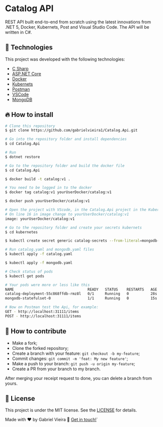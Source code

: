 # Catalog API
REST API built end-to-end from scratch using the latest innovations from .NET 5, Docker, Kubernets, Post and Visual Studio Code. The API will be written in C#.

## 🚀 Technologies

This project was developed with the following technologies:

- [C Sharp](https://docs.microsoft.com/pt-br/dotnet/csharp/tour-of-csharp/)
- [ASP.NET Core](https://dotnet.microsoft.com/download/dotnet/5.0)
- [Docker](https://docs.docker.com/docker-for-windows/install/)
- [Kubernets](https://docs.docker.com/desktop/kubernetes/)
- [Postman](https://www.postman.com/downloads/)
- [VSCode](https://code.visualstudio.com/)
- [MongoDB](https://www.mongodb.com/pt-br)

## 🔥 How to install

```bash
# Clone this repository
$ git clone https://github.com/gabrielvieira1/Catalog.Api.git

# Go into the repository folder and install dependencies
$ cd Catalog.Api

# Run
$ dotnet restore

# Go to the repository folder and build the docker file
$ cd Catalog.Api

$ docker build -t catalog:v1 .

# You need to be logged in to the docker
$ docker tag catalog:v1 yourUserDocker/catalog:v1

$ docker push yourUserDocker/catalog:v1

# Open the project with VScode, in the Catalog.Api project in the Kubernets folder edit the catalog.yaml file
# On line 16 in image change to yourUserDocker/catalog:v1
image: yourUserDocker/catalog:v1

# Go to the repository folder and create your secrets kubernets
$ cd kubernetes

$ kubectl create secret generic catalog-secrets --from-literal=mongodb-password='YourPassword'

# Run catalog.yaml and mongodb.yaml files
$ kubectl apply -f catalog.yaml

$ kubectl apply -f mongodb.yaml

# Check status of pods
$ kubectl get pods

# Your pods were more or less like this
NAME                                  READY   STATUS    RESTARTS   AGE
catalog-deployment-55c868ffdb-rmz8l   0/1     Running   0          28s
mongodb-statefulset-0                 1/1     Running   0          15s

# Now on Postman test the Api, for example:
GET - http://localhost:31111/items
POST - http://localhost:31111/items
```

## 🤔 How to contribute

- Make a fork;
- Clone the forked repository;
- Create a branch with your feature: `git checkout -b my-feature`;
- Commit changes: `git commit -m 'feat: My new feature'`;
- Make a push to your branch: `git push -u origin my-feature`;
- Create a PR from your branch to my branch.

After merging your receipt request to done, you can delete a branch from yours.

## :memo: License

This project is under the MIT license. See the [LICENSE](LICENSE) for details.

Made with ♥ by Gabriel Vieira :wave: [Get in touch!](https://www.linkedin.com/in/bielvieira/)`